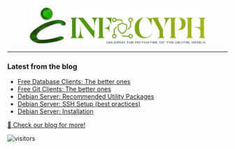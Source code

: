 <p align="center">
    <a href="https://infocyph.com" target="_blank">
        <img src="https://raw.githubusercontent.com/infocyph/.github/main/profile/logo-icon-slogun.png" width="80%">
    </a>
</p>

<hr>

### Latest from the blog
<!-- BLOG-POST-LIST:START -->
- [Free Database Clients: The better ones](https://blog.infocyph.com/free-database-clients-the-better-ones-a89ffe0cc6bc?source=rss----04c43a49e62c---4)
- [Free Git Clients: The better ones](https://blog.infocyph.com/git-clients-the-better-ones-b38a6df6a82e?source=rss----04c43a49e62c---4)
- [Debian Server: Recommended Utility Packages](https://blog.infocyph.com/debian-server-recommended-non-security-packages-75a4c6a09f6b?source=rss----04c43a49e62c---4)
- [Debian Server: SSH Setup &lpar;best practices&rpar;](https://blog.infocyph.com/debian-server-ssh-setup-226c1bd4449f?source=rss----04c43a49e62c---4)
- [Debian Server: Installation](https://blog.infocyph.com/debian-server-installation-35ed66d5f2f1?source=rss----04c43a49e62c---4)
<!-- BLOG-POST-LIST:END -->

[:book: Check our blog for more!](https://blog.infocyph.com/)

![visitors](https://visitor-badge.laobi.icu/badge?page_id=infocyph.com)
